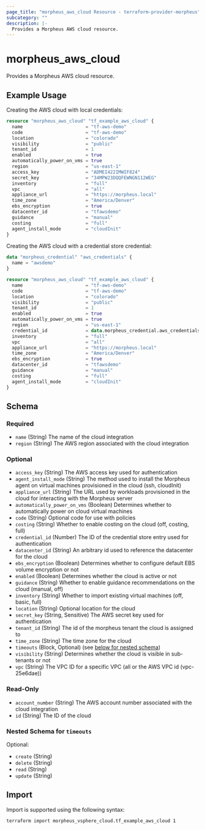 ```yaml
---
page_title: "morpheus_aws_cloud Resource - terraform-provider-morpheus"
subcategory: ""
description: |-
  Provides a Morpheus AWS cloud resource.
---
```


# morpheus_aws_cloud

Provides a Morpheus AWS cloud resource.

## Example Usage

Creating the AWS cloud with local credentials:

```terraform
resource "morpheus_aws_cloud" "tf_example_aws_cloud" {
  name                       = "tf-aws-demo"
  code                       = "tf-aws-demo"
  location                   = "colorado"
  visibility                 = "public"
  tenant_id                  = 1
  enabled                    = true
  automatically_power_on_vms = true
  region                     = "us-east-1"
  access_key                 = "ADMEI422IMWIF824"
  secret_key                 = "34MPW23DQQFEWNGN112WEG"
  inventory                  = "full"
  vpc                        = "all"
  appliance_url              = "https://morpheus.local"
  time_zone                  = "America/Denver"
  ebs_encryption             = true
  datacenter_id              = "tfawsdemo"
  guidance                   = "manual"
  costing                    = "full"
  agent_install_mode         = "cloudInit"
}
```

Creating the AWS cloud with a credential store credential:

```terraform
data "morpheus_credential" "aws_credentials" {
  name = "awsdemo"
}

resource "morpheus_aws_cloud" "tf_example_aws_cloud" {
  name                       = "tf-aws-demo"
  code                       = "tf-aws-demo"
  location                   = "colorado"
  visibility                 = "public"
  tenant_id                  = 1
  enabled                    = true
  automatically_power_on_vms = true
  region                     = "us-east-1"
  credential_id              = data.morpheus_credential.aws_credentials.id
  inventory                  = "full"
  vpc                        = "all"
  appliance_url              = "https://morpheus.local"
  time_zone                  = "America/Denver"
  ebs_encryption             = true
  datacenter_id              = "tfawsdemo"
  guidance                   = "manual"
  costing                    = "full"
  agent_install_mode         = "cloudInit"
}
```

<!-- schema generated by tfplugindocs -->
## Schema

### Required

- `name` (String) The name of the cloud integration
- `region` (String) The AWS region associated with the cloud integration

### Optional

- `access_key` (String) The AWS access key used for authentication
- `agent_install_mode` (String) The method used to install the Morpheus agent on virtual machines provisioned in the cloud (ssh, cloudInit)
- `appliance_url` (String) The URL used by workloads provisioned in the cloud for interacting with the Morpheus server
- `automatically_power_on_vms` (Boolean) Determines whether to automatically power on cloud virtual machines
- `code` (String) Optional code for use with policies
- `costing` (String) Whether to enable costing on the cloud (off, costing, full)
- `credential_id` (Number) The ID of the credential store entry used for authentication
- `datacenter_id` (String) An arbitrary id used to reference the datacenter for the cloud
- `ebs_encryption` (Boolean) Determines whether to configure default EBS volume encryption or not
- `enabled` (Boolean) Determines whether the cloud is active or not
- `guidance` (String) Whether to enable guidance recommendations on the cloud (manual, off)
- `inventory` (String) Whether to import existing virtual machines (off, basic, full)
- `location` (String) Optional location for the cloud
- `secret_key` (String, Sensitive) The AWS secret key used for authentication
- `tenant_id` (String) The id of the morpheus tenant the cloud is assigned to
- `time_zone` (String) The time zone for the cloud
- `timeouts` (Block, Optional) (see [below for nested schema](#nestedblock--timeouts))
- `visibility` (String) Determines whether the cloud is visible in sub-tenants or not
- `vpc` (String) The VPC ID for a specific VPC (all or the AWS VPC id (vpc-25e6dae))

### Read-Only

- `account_number` (String) The AWS account number associated with the cloud integration
- `id` (String) The ID of the cloud

<a id="nestedblock--timeouts"></a>
### Nested Schema for `timeouts`

Optional:

- `create` (String)
- `delete` (String)
- `read` (String)
- `update` (String)

## Import

Import is supported using the following syntax:

```shell
terraform import morpheus_vsphere_cloud.tf_example_aws_cloud 1
```
